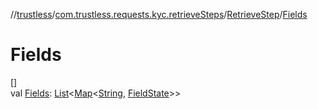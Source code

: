 //[trustless](../../../index.md)/[com.trustless.requests.kyc.retrieveSteps](../index.md)/[RetrieveStep](index.md)/[Fields](-fields.md)

# Fields

[]\
val [Fields](-fields.md): [List](https://kotlinlang.org/api/latest/jvm/stdlib/kotlin.collections/-list/index.html)&lt;[Map](https://kotlinlang.org/api/latest/jvm/stdlib/kotlin.collections/-map/index.html)&lt;[String](https://kotlinlang.org/api/latest/jvm/stdlib/kotlin/-string/index.html), [FieldState](../-field-state/index.md)&gt;&gt;
